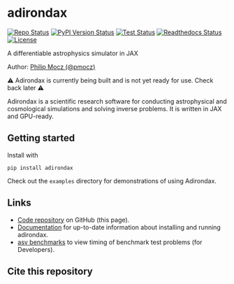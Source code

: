 # adirondax

[![Repo Status][status-badge]][status-link]
[![PyPI Version Status][pypi-badge]][pypi-link]
[![Test Status][workflow-test-badge]][workflow-test-link]
[![Readthedocs Status][docs-badge]][docs-link]
[![License][license-badge]][license-link]

[status-link]:         https://www.repostatus.org/#active
[status-badge]:        https://www.repostatus.org/badges/latest/active.svg
[pypi-link]:           https://pypi.org/project/adirondax
[pypi-badge]:          https://img.shields.io/pypi/v/adirondax?label=PyPI&logo=pypi
[workflow-test-link]:  https://github.com/AdirondaxProject/adirondax/actions/workflows/test-package.yml
[workflow-test-badge]: https://github.com/AdirondaxProject/adirondax/actions/workflows/test-package.yml/badge.svg?event=push
[docs-link]:           https://adirondax.readthedocs.io
[docs-badge]:          https://readthedocs.org/projects/adirondax/badge
[license-link]:        https://opensource.org/licenses/Apache-2.0
[license-badge]:       https://img.shields.io/badge/License-Apache_2.0-blue.svg

A differentiable astrophysics simulator in JAX

Author: [Philip Mocz (@pmocz)](https://github.com/pmocz/)

⚠️ Adirondax is currently being built and is not yet ready for use. Check back later ⚠️

Adirondax is a scientific research software for conducting astrophysical and cosmological simulations and solving inverse problems. It is written in JAX and GPU-ready.

## Getting started

Install with 

```console
pip install adirondax
```

Check out the `examples` directory for demonstrations of using Adirondax.

## Links

* [Code repository](https://github.com/AdirondaxProject/adirondax) on GitHub (this page).
* [Documentation](https://adirondax.readthedocs.io) for up-to-date information about installing and running adirondax.
* [asv benchmarks](https://adirondaxproject.github.io/adirondax) to view timing of benchmark test problems (for Developers).


## Cite this repository

